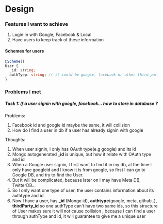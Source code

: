 # Design

### Features I want to achieve
1. Login in with Google, Facebook & Local 
2. Have users to keep track of these information


#### Schemes for users 
```ts
@Scheme()
User {
  _id: string;
  authTyep: string; // it could be google, facebook or other third party that allows OAuth2.0
}


```


### Problems I met
##### Task 1: If a user signin with google, facebook... how to store in database ?
Problems:
1. Facebook id and google id maybe the same, it will collision
2. How do I find a user in db if a user has already signin with google 

Thoughts:
1. When user signin, I only has OAuth type(e.g google) and its id
2. Mongo autogenerated **_id** is unique, but how it relate with OAuth type and id
3. When a Google user signin, I first want to find it in my db, at the time I only have
googleid and I know it is from google, so first I can go to Google DB, and try to find the 
User.
4. But it will be complicated, because later on I may have Meta DB, TwitterDB...
5. So I only want one type of user, the user contains information about its authtype and id
6. Now I have a user, has **_id** (Mongo id), **authtype**(google, meta, github..), **thirdParty_id**
so one authType can't have two same ids, so this structure of User makes sure it will not cause collision
, because I can find a user through authType and id, it will guarantee to give me a unique user
 